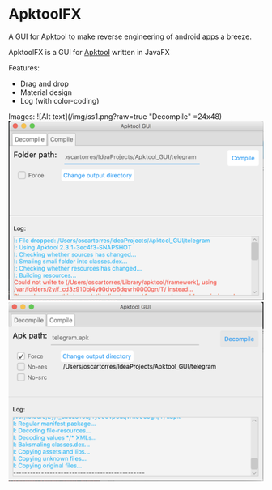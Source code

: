 # ApktoolFX
A GUI for Apktool to make reverse engineering of android apps a breeze.

ApktoolFX is a GUI for [Apktool](https://github.com/iBotPeaches/Apktool) written in JavaFX

Features:
  - Drag and drop
  - Material design
  - Log (with color-coding)


Images:
![Alt text](/img/ss1.png?raw=true "Decompile" =24x48)
![Alt text](/img/ss2.png?raw=true "Compile")
![Alt text](/img/ss3.png?raw=true "Decompile")
